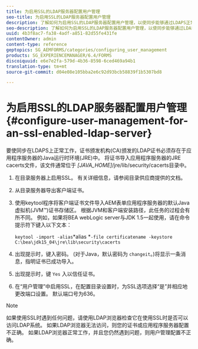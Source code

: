 ```yaml
---
title: 为启用SSL的LDAP服务器配置用户管理
seo-title: 为启用SSL的LDAP服务器配置用户管理
description: 了解如何为启用SSL的LDAP服务器配置用户管理，以使同步能够通过LDAPS正常工作。
seo-description: 了解如何为启用SSL的LDAP服务器配置用户管理，以使同步能够通过LDAPS正常工作。
uuid: 4b3f8ac7-fa38-4adf-a851-82d55fe431fe
contentOwner: admin
content-type: reference
geptopics: SG_AEMFORMS/categories/configuring_user_management
products: SG_EXPERIENCEMANAGER/6.4/FORMS
discoiquuid: e6e7e2fa-579d-4b36-8598-6ced469a94b1
translation-type: tm+mt
source-git-commit: d04e08e105bba2e6c92d93bcb58839f1b5307bd8

---
```



# 为启用SSL的LDAP服务器配置用户管理 {#configure-user-management-for-an-ssl-enabled-ldap-server}

要使同步在LDAPS上正常工作，证书颁发机构(CA)颁发的LDAP证书必须存在于应用程序服务器的Java运行时环境(JRE)中。 将证书导入应用程序服务器的JRE cacerts文件，该文件通常位于 *[JAVA_HOME]*/jre/lib/security/cacerts目录中。

1. 在目录服务器上启用SSL。 有关详细信息，请参阅目录供应商提供的文档。
1. 从目录服务器导出客户端证书。
1. 使用keytool程序将客户端证书文件导入AEM表单应用程序服务器的默认Java虚拟机(JVM™)证书存储区。 根据JVM和客户端安装路径，此任务的过程会有所不同。 例如，如果将BEA webLogic server与JDK 1.5一起使用，请在命令提示符下键入以下文本：

   `keytool -import -alias`*alias *`-file certificatename -keystore C:\bea\jdk15_04\jre\lib\security\cacerts`

1. 出现提示时，键入密码。 (对于Java，默认密码为 `changeit`。)将显示一条消息，指明证书已成功导入。
1. 出现提示时，键 `Yes` 入以信任证书。
1. 在“用户管理”中启用SSL，在配置目录设置时，为SSL选项选择“是”并相应地更改端口设置。 默认端口号为636。

>[!NOTE]
>
>如果使用SSL时遇到任何问题，请使用LDAP浏览器检查它在使用SSL时是否可以访问LDAP系统。 如果LDAP浏览器无法访问，则您的证书或应用程序服务器配置不正确。 如果LDAP浏览器正常工作，并且您仍然遇到问题，则用户管理配置不正确。

